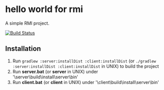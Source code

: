 # hello world for rmi
A simple RMI project.

[![Build Status](https://travis-ci.org/lynn9388/hello-world-for-rmi.svg?branch=master)](https://travis-ci.org/lynn9388/hello-world-for-rmi)

## Installation
1. Run `gradlew :server:installDist :client:installDist` (or `./gradlew :server:installDist :client:installDist` in UNIX) to build the project
2. Run **server.bat** (or **server** in UNIX) under '\server\build\install\server\bin'
3. Run **client.bat** (or **client** in UNIX) under '\client\build\install\server\bin'



